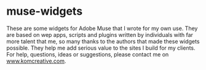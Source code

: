 # muse-widgets

These are some widgets for Adobe Muse that I wrote for my own use. They are based on wep apps, scripts and plugins written by individuals with far more talent that me, so many thanks to the authors that made these widgets possible. They help me add serious value to the sites I build for my clients. For help, questions, ideas or suggestions, please contact me on www.komcreative.com.
